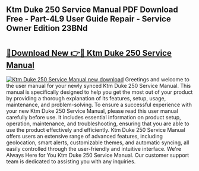 ## Ktm Duke 250 Service Manual PDF Download Free - Part-4L9 User Guide Repair - Service Owner Edition 23BNd

# <h2><a href="http://bc12525.oget.top/?id=Ktm+Duke+250+Service+Manual">🔗Download New 👉🔴 Ktm Duke 250 Service Manual</a></h2>

[![Ktm Duke 250 Service Manual new download](https://i.imgur.com/5g1atiW.png)](http://bc12525.oget.top/?id=Ktm+Duke+250+Service+Manual)
Greetings and welcome to the user manual for your newly synced Ktm Duke 250 Service Manual. This manual is specifically designed to help you get the most out of your product by providing a thorough explanation of its features, setup, usage, maintenance, and problem-solving. To ensure a successful experience with your new Ktm Duke 250 Service Manual, please read this user manual carefully before use. It includes essential information on product setup, operation, maintenance, and troubleshooting, ensuring that you are able to use the product effectively and efficiently. Ktm Duke 250 Service Manual offers users an extensive range of advanced features, including geolocation, smart alerts, customizable themes, and automatic syncing, all easily controlled through the user-friendly and intuitive interface. We're Always Here for You Ktm Duke 250 Service Manual. Our customer support team is dedicated to assisting you with any inquiries.
